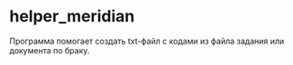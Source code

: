 # helper_meridian
Программа помогает создать txt-файл с кодами из файла задания или документа по браку.
